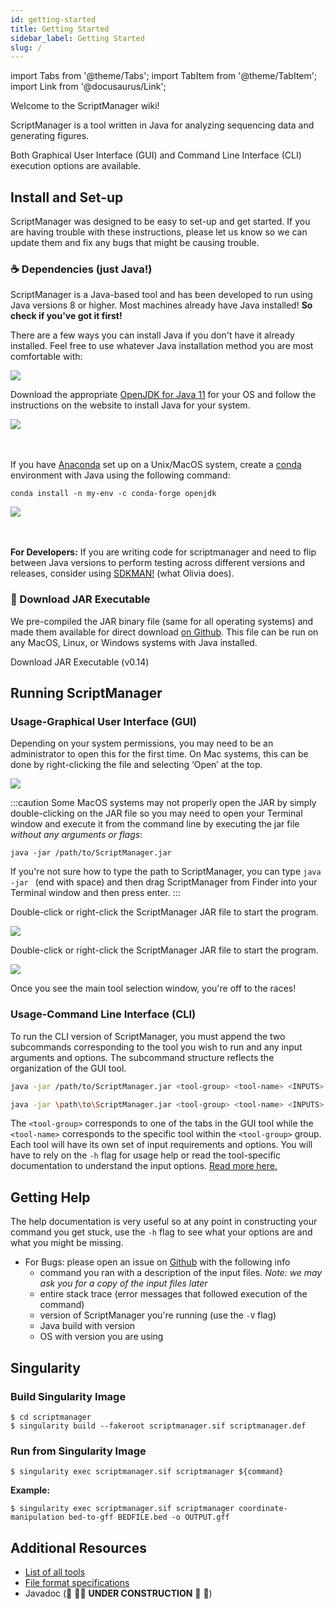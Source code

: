 ```yaml
---
id: getting-started
title: Getting Started
sidebar_label: Getting Started
slug: /
---
```


import Tabs from '@theme/Tabs';
import TabItem from '@theme/TabItem';
import Link from '@docusaurus/Link';

Welcome to the ScriptManager wiki!

ScriptManager is a tool written in Java for analyzing sequencing data and generating figures.

Both Graphical User Interface (GUI) and Command Line Interface (CLI) execution options are available.

## Install and Set-up
ScriptManager was designed to be easy to set-up and get started. If you are having trouble with these instructions, please let us know so we can update them and fix any bugs that might be causing trouble.

### ☕ Dependencies (just Java!)
ScriptManager is a Java-based tool and has been developed to run using Java versions 8 or higher. Most machines already have Java installed! **So check if you've got it first!**

There are a few ways you can install Java if you don't have it already installed. Feel free to use whatever Java installation method you are most comfortable with:

<Tabs>
  <TabItem value="direct-install" label="Direct Download" default>

<div class="tutorial-img-flow-container">
  <img src={require('./img/adoptium-website.png').default} style={{width:40+'%',}} />
</div>

Download the appropriate [OpenJDK for Java 11][temurin-11] for your OS and follow the instructions on the website to install Java for your system.

  </TabItem>
  <TabItem value="conda-install" label="Anaconda">

<div class="tutorial-img-flow-container">
  <img src={require('./img/anaconda-logo.png').default} style={{width:50+'%',}} />
</div>
<br></br>

If you have [Anaconda][anaconda-install] set up on a Unix/MacOS system, create a [conda][conda-openjdk] environment with Java using the following command:
```
conda install -n my-env -c conda-forge openjdk
```
  </TabItem>

  <TabItem value="sdkman-install" label="SDKMAN!">

<div class="tutorial-img-flow-container">
  <img src={require('./img/sdkman-logo.png').default} style={{width:40+'%',}} />
</div>
<br></br>

**For Developers:** If you are writing code for scriptmanager and need to flip between Java versions to perform testing across different versions and releases, consider using  [SDKMAN!][sdk-notes] (what Olivia does).

  </TabItem>
</Tabs>



### 🫙 Download JAR Executable
We pre-compiled the JAR binary file (same for all operating systems) and made them available for direct download [on Github][github-releases]. This file can be run on any MacOS, Linux, or Windows systems with Java installed.

<Link
  className="button button--primary"
  href="https://github.com/CEGRcode/scriptmanager/releases/download/v0.14/ScriptManager-v0.14.jar">
  Download JAR Executable (v0.14)
</Link>

## Running ScriptManager

### Usage-Graphical User Interface (GUI)

<Tabs>
  <TabItem value="macos" label="MacOS" default>

Depending on your system permissions, you may need to be an administrator to open this for the first time. On Mac systems, this can be done by right-clicking the file and selecting ‘Open’ at the top.

<div class="tutorial-img-flow-container">
  <img src={require('/static/md-img/General/MacOpenSM.png').default} style={{width:40+'%',border:'solid 1px'}} />
</div>

:::caution
Some MacOS systems may not properly open the JAR by simply double-clicking on the JAR file so you may need to open your Terminal window and execute it from the command line by executing the jar file *without any arguments or flags*:

```
java -jar /path/to/ScriptManager.jar
```

If you're not sure how to type the path to ScriptManager, you can type `java -jar ` (end with space) and then drag ScriptManager from Finder into your Terminal window and then press enter.
:::

  </TabItem>
  <TabItem value="linux" label="Linux">

Double-click or right-click the ScriptManager JAR file to start the program.

<div class="tutorial-img-flow-container">
  <img src={require('/static/md-img/General/LinuxOpenSM.png').default} style={{width:40+'%',border:'solid 1px'}} />
</div>


  </TabItem>
  <TabItem value="windows" label="Windows">

Double-click or right-click the ScriptManager JAR file to start the program.

<div class="tutorial-img-flow-container">
  <img src={require('/static/md-img/General/WindowsOpenSM.png').default} style={{width:40+'%',border:'solid 1px'}} />
</div>


  </TabItem>
</Tabs>

Once you see the main tool selection window, you're off to the races!


### Usage-Command Line Interface (CLI)

To run the CLI version of ScriptManager, you must append the two subcommands corresponding to the tool you wish to run and any input arguments and options. The subcommand structure reflects the organization of the GUI tool.

<Tabs>
  <TabItem value="macos-linux" label="MacOS & Linux" default>

```bash
java -jar /path/to/ScriptManager.jar <tool-group> <tool-name> <INPUTS> <OPTIONS>
```

  </TabItem>
  <TabItem value="windows" label="Windows">

```bash
java -jar \path\to\ScriptManager.jar <tool-group> <tool-name> <INPUTS> <OPTIONS>
```

  </TabItem>

</Tabs>

The `<tool-group>` corresponds to one of the tabs in the GUI tool while the `<tool-name>` corresponds to the specific tool within the `<tool-group>` group. Each tool will have its own set of input requirements and options. You will have to rely on the `-h` flag for usage help or read the tool-specific documentation to understand the input options. [Read more here.][cli]


## Getting Help

The help documentation is very useful so at any point in constructing your command you get stuck, use the `-h` flag to see what your options are and what you might be missing.

<!---Read through the tool guide (use `-h` flag if using CLI) to check for parameter restrictions-->
<!---Add FAQs page-->
* For Bugs: please open an issue on [Github][github-repo] with the following info
    * command you ran with a description of the input files. _Note: we may ask you for a copy of the input files later_
    * entire stack trace (error messages that followed execution of the command)
    * version of ScriptManager you're running (use the `-V` flag)
    * Java build with version
    * OS with version you are using


## Singularity

### Build Singularity Image
```
$ cd scriptmanager
$ singularity build --fakeroot scriptmanager.sif scriptmanager.def
```

### Run from Singularity Image
```
$ singularity exec scriptmanager.sif scriptmanager ${command}
```

**Example:**
```
$ singularity exec scriptmanager.sif scriptmanager coordinate-manipulation bed-to-gff BEDFILE.bed -o OUTPUT.gff
```


## Additional Resources
* [List of all tools][tool-index]
* [File format specifications][file-formats]
* Javadoc (🚧 👷‍♀️ **UNDER CONSTRUCTION** 👷‍ 🚧)

[anaconda-install]:https://docs.anaconda.com/anaconda/install/index.html
[temurin-11]:https://adoptium.net/temurin/releases?version=11
[conda-openjdk]:https://anaconda.org/conda-forge/openjdk
[github-releases]:https://github.com/CEGRcode/scriptmanager/releases
[github-repo]:https://github.com/CEGRcode/scriptmanager
[github-v14]:https://github.com/CEGRcode/scriptmanager/releases/download/v0.14/ScriptManager-v0.14.jar


[sdk-notes]:/docs/Guides/Contributing/developer-guidelines#sdkman
[cli]:/docs/Guides/Getting-Started/command-line
[file-formats]:/docs/Guides/Getting-Started/file-formats
[tool-index]:/docs/Guides/tool-index
